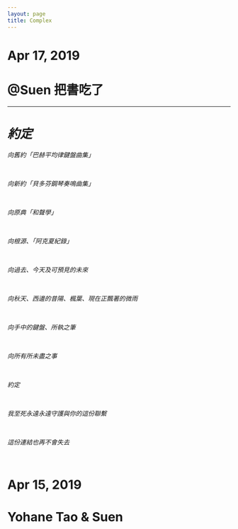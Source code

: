 ```yaml
---
layout: page
title: Complex
---
```

# Apr 17, 2019

# @Suen 把書吃了

---

# _約定_

_向舊約「巴赫平均律鍵盤曲集」_

<br>

_向新約「貝多芬鋼琴奏鳴曲集」_

<br>

_向原典「和聲學」_

<br>

_向根源、「阿克夏紀錄」_

<br>

_向過去、今天及可預見的未來_

<br>

_向秋天、西邊的昔陽、楓葉、現在正飄著的微雨_

<br>

_向手中的鍵盤、所執之筆_

<br>

_向所有所未盡之事_

<br>

_約定_

<br>

_我至死永遠永遠守護與你的這份聯繫_

<br>

_這份連結也再不會失去_

<br>

# Apr 15, 2019

# Yohane Tao & Suen